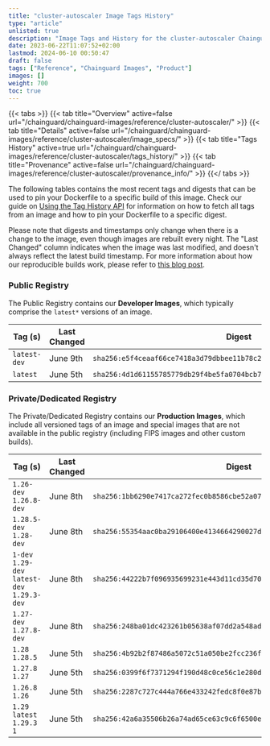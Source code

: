 ```yaml
---
title: "cluster-autoscaler Image Tags History"
type: "article"
unlisted: true
description: "Image Tags and History for the cluster-autoscaler Chainguard Image"
date: 2023-06-22T11:07:52+02:00
lastmod: 2024-06-10 00:50:47
draft: false
tags: ["Reference", "Chainguard Images", "Product"]
images: []
weight: 700
toc: true
---
```


{{< tabs >}}
{{< tab title="Overview" active=false url="/chainguard/chainguard-images/reference/cluster-autoscaler/" >}}
{{< tab title="Details" active=false url="/chainguard/chainguard-images/reference/cluster-autoscaler/image_specs/" >}}
{{< tab title="Tags History" active=true url="/chainguard/chainguard-images/reference/cluster-autoscaler/tags_history/" >}}
{{< tab title="Provenance" active=false url="/chainguard/chainguard-images/reference/cluster-autoscaler/provenance_info/" >}}
{{</ tabs >}}

The following tables contains the most recent tags and digests that can be used to pin your Dockerfile to a specific build of this image. Check our guide on [Using the Tag History API](/chainguard/chainguard-images/using-the-tag-history-api/) for information on how to fetch all tags from an image and how to pin your Dockerfile to a specific digest.

Please note that digests and timestamps only change when there is a change to the image, even though images are rebuilt every night. The "Last Changed" column indicates when the image was last modified, and doesn't always reflect the latest build timestamp. For more information about how our reproducible builds work, please refer to [this blog post](https://www.chainguard.dev/unchained/reproducing-chainguards-reproducible-image-builds).

### Public Registry
The Public Registry contains our **Developer Images**, which typically comprise the `latest*` versions of an image.

| Tag (s)       | Last Changed | Digest                                                                    |
|---------------|--------------|---------------------------------------------------------------------------|
|  `latest-dev` | June 9th     | `sha256:e5f4ceaaf66ce7418a3d79dbbee11b78c2d8e0f7bb4f0679e691fde1cdf648bf` |
|  `latest`     | June 5th     | `sha256:4d1d61155785779db29f4be5fa0704bcb726fe061ce367f59585b772703c1cd1` |


### Private/Dedicated Registry
The Private/Dedicated Registry contains our **Production Images**, which include all versioned tags of an image and special images that are not available in the public registry (including FIPS images and other custom builds).

| Tag (s)                                       | Last Changed | Digest                                                                    |
|-----------------------------------------------|--------------|---------------------------------------------------------------------------|
|  `1.26-dev` `1.26.8-dev`                      | June 8th     | `sha256:1bb6290e7417ca272fec0b8586cbe52a077d7573ef4237a28f6cea79244a8663` |
|  `1.28.5-dev` `1.28-dev`                      | June 8th     | `sha256:55354aac0ba29106400e4134664290027dd2551a9d72e2d9ab53c4c07de87b71` |
|  `1-dev` `1.29-dev` `latest-dev` `1.29.3-dev` | June 8th     | `sha256:44222b7f096935699231e443d11cd35d7002c34a40ecd7714408d7404463d3f6` |
|  `1.27-dev` `1.27.8-dev`                      | June 8th     | `sha256:248ba01dc423261b05638af07dd2a548add121016ef0a6e0304e6a8ffa172dfe` |
|  `1.28` `1.28.5`                              | June 5th     | `sha256:4b92b2f87486a5072c51a050be2fcc236fa80ce952f9ac921915e98ca914f02c` |
|  `1.27.8` `1.27`                              | June 5th     | `sha256:0399f6f7371294f190d48c0ce56c1e280d99386c07696b22119315c5d5737642` |
|  `1.26.8` `1.26`                              | June 5th     | `sha256:2287c727c444a766e433242fedc8f0e87bc7849ed2c2f70e4f19b6a9e2e8e70a` |
|  `1.29` `latest` `1.29.3` `1`                 | June 5th     | `sha256:42a6a35506b26a74ad65ce63c9c6f6500e705b8bdcfa75d44211156042d9ca57` |

